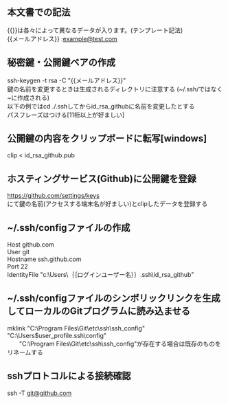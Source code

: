 ## 本文書での記法
  {{}}は各々によって異なるデータが入ります。(テンプレート記法)  
  {{メールアドレス}} :example@test.com

## 秘密鍵・公開鍵ペアの作成
  ssh-keygen -t rsa -C "{{メールアドレス}}"  
    鍵の名前を変更するときは生成されるディレクトリに注意する (~/.ssh/ではなく\~に作成される)  
    以下の例ではcd ./.sshしてからid_rsa_githubに名前を変更したとする  
    パスフレーズはつける[11桁以上が好ましい]

## 公開鍵の内容をクリップボードに転写[windows]
  clip < id_rsa_github.pub
## ホスティングサービス(Github)に公開鍵を登録
  https://github.com/settings/keys  
  にて鍵の名前(アクセスする端末名が好ましい)とclipしたデータを登録する

## ~/.ssh/configファイルの作成
Host github.com  
  User git  
  Hostname ssh.github.com  
  Port 22  
  IdentityFile "c:\Users\｛｛ログインユーザー名｝｝\.ssh\id_rsa_github"  

## ~/.ssh/configファイルのシンボリックリンクを生成してローカルのGitプログラムに読み込ませる
mklink "C:\Program Files\Git\etc\ssh\ssh_config" "C:\Users\$user_profile\.ssh\config"  
　　"C:\Program Files\Git\etc\ssh\ssh_config"が存在する場合は既存のものをリネームする  

## sshプロトコルによる接続確認
  ssh -T git@github.com
